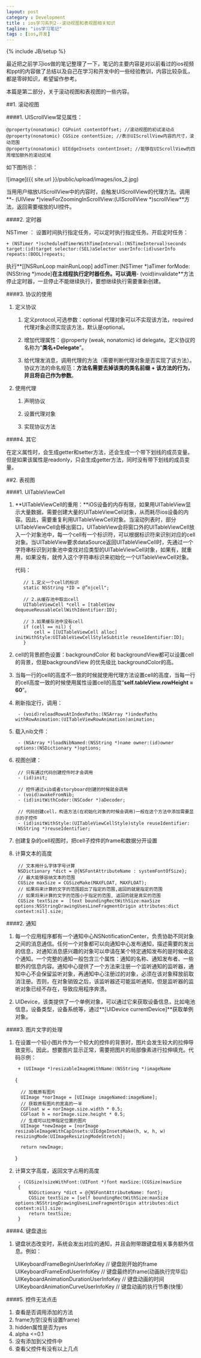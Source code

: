 ```yaml
---
layout: post
category : Development
title : ios学习系列2--滚动视图和表视图相关知识
tagline: "ios学习笔记"
tags : [ios,开发]
---
```

{% include JB/setup %}


最近把之前学习ios做的笔记整理了一下，笔记的主要内容是对以前看过的ios视频和ppt的内容做了总结以及自己在学习和开发中的一些经验教训，内容比较杂乱，都是零碎知识，希望留作参考。

本篇是第二部分，关于滚动视图和表视图的一些内容。

##1. 滚动视图

####1. UIScrollView常见属性：

	@property(nonatomic) CGPoint contentOffset; //滚动视图的初试滚动点
	@property(nonatomic) CGSize contentSize; //表示UIScrollView内容的尺寸，滚动范围
	@property(nonatomic) UIEdgeInsets contentInset; //能够在UIScrollView的四周增加额外的滚动区域

如下图所示：

![image]({{ site.url }}/public/upload/images/ios_2.jpg)

当用用户缩放UIScrollView中的内容时，会触发UIScrollView的代理方法。调用**- (UIView \*)viewForZoomingInScrollView:(UIScrollView *)scrollView**方法，返回需要缩放的UI控件。

####2. 定时器

NSTimer ： 设置时间执行指定任务，可以定时执行指定任务。开启定时任务：

    + (NSTimer *)scheduledTimerWithTimeInterval:(NSTimeInterval)seconds target:(id)target selector:(SEL)aSelector userInfo:(id)userInfo repeats:(BOOL)repeats;

执行**[[NSRunLoop mainRunLoop] addTimer:(NSTimer \*)aTimer forMode:(NSString \*)mode]**在主线程执行定时器任务。可以调用**- (void)invalidate**方法停止定时器，一旦停止不能继续执行，要想继续执行需要重新创建。

####3. 协议的使用

1. 定义协议

   1. 定义protocol,可选参数：optional 代理对象可以不实现该方法，required 代理对象必须实现该方法，默认是optional。
   
   2. 增加代理属性：@property (weak, nonatomic) id<AppInfoViewDelegate> delegate。定义协议的名称为“**类名+Delegate**”。
   
   3. 给代理发消息，调用代理的方法（需要判断代理对象是否实现了该方法）。协议方法的命名规范：**方法名需要去掉该类的类名前缀 + 该方法的行为，并且将自己作为参数**。
   
2. 使用代理

   1. 声明协议
   
   2. 设置代理对象
   
   3. 实现协议方法
   
####4. 其它

在定义属性时，会生成getter和setter方法，还会生成一个带下划线的成员变量。但是如果该属性是readonly，只会生成getter方法，同时没有带下划线的成员变量。

##2. 表视图

####1. UITableViewCell

1. **UITableViewCell的重用：**iOS设备的内存有限，如果用UITableView显示大量数据，需要创建大量的UITableViewCell对象，从而耗尽ios设备的内容。因此，需要重复利用UITableViewCell对象。当滚动列表时，部分UITableViewCell会移出窗口，UITableView会将窗口外的UITableViewCell放入一个对象池中，每一个cell有一个标识符，可以根据标识符来识别对应的cell对象。当UITableView要求dataSource返回UITableViewCell时，先通过一个字符串标识到对象池中查找对应类型的UITableViewCell对象，如果有，就重用，如果没有，就传入这个字符串标识来初始化一个UITableViewCell对象。

	代码：
	
	      // 1.定义一个cell的标识
	      static NSString *ID = @”njcell";
	      
	      // 2.从缓存池中取出cell
	      UITableViewCell *cell = [tableView dequeueReusableCellWithIdentifier:ID];
	      
	      // 3.如果缓存池中没有cell
	      if (cell == nil) {
	          cell = [[UITableViewCell alloc] initWithStyle:UITableViewCellStyleSubtitle reuseIdentifier:ID];
	      }

2. cell的背景颜色设置：backgroundColor 和 backgroundView都可以设置cell的背景，但是backgroundView 的优先级比 backgroundColor的高。

3. 当每一行的cell的高度不一致的时候就使用代理方法设置cell的高度，当每一行的cell高度一致的时候使用属性设置cell的高度“**self.tableView.rowHeight = 60**”。

4. 刷新指定行，调用：

        - (void)reloadRowsAtIndexPaths:(NSArray *)indexPaths withRowAnimation:(UITableViewRowAnimation)animation;

5. 载入nib文件：

        - (NSArray *)loadNibNamed:(NSString *)name owner:(id)owner options:(NSDictionary *)options;

6. 视图创建：

        // 只有通过代码创建控件时才会调用
        - (id)init;
        
        // 控件通过xib或者storyboard创建的时候就会调用
        - (void)awakeFromNib;        
        - (id)initWithCoder:(NSCoder *)aDecoder; 
        
        // 代码创建cell，构造方法(在初始化对象的时候会调用)一般在这个方法中添加需要显示的子控件
        - (id)initWithStyle:(UITableViewCellStyle)style reuseIdentifier:(NSString *)reuseIdentifier; 
        
7. 创建复杂的cell视图时，把cell子控件的frame和数据分开设置

8. 计算文本的高度

        // 文本用什么字体字号计算
	    NSDictionary *dict = @{NSFontAttributeName : systemFontOfSize};
	    // 最大能够容纳文本的范围
	    CGSize maxSize = CGSizeMake(MAXFLOAT, MAXFLOAT);
	    // 如果将来计算的文字的范围超出了指定的范围,返回的就是指定的范围
	    // 如果将来计算的文字的范围小于指定的范围, 返回的就是真实的范围
	    CGSize textSize =  [text boundingRectWithSize:maxSize options:NSStringDrawingUsesLineFragmentOrigin attributes:dict context:nil].size;
	    
####2. 通知

1. 每一个应用程序都有一个通知中心NSNotificationCenter，负责协助不同对象之间的消息通信。任何一个对象都可以向通知中心发布通知，描述需要的发出的信息，对通知消息感兴趣的对象可以申请在某个特定通知发布的是时候收这个通知。一个完整的通知一般包含三个属性：通知的名称、通知发布者、一些额外的信息内容。通知中心提供了一个方法来注册一个监听通知的监听器，通知中心不会保留监听对象，再通知中心注册过的对象，必须在该对象释放前取消注册。否则，在对象销毁之后，该监听器还可能监听通知，但是监听器的监听对象已经不存在，导致应用程序奔溃。

2. UIDevice，该类提供了一个单例对象，可以通过它来获取设备信息，比如电池信息，设备类型，设备系统等，通过**[UIDevice currentDevice]**获取单例对象。

####3. 图片文字的处理

   1. 在设置一个较小图片作为一个较大的控件的背景时，图片会发生较大的拉伸导致变形。因此，想要图片显示正常，需要把图片的局部像素进行拉伸填充。代码示例：
   
		   + (UIImage *)resizableImageWithName:(NSString *)imageName
		{
		    
		    // 加载原有图片
		    UIImage *norImage = [UIImage imageNamed:imageName];
		    // 获取原有图片的宽高的一半
		    CGFloat w = norImage.size.width * 0.5;
		    CGFloat h = norImage.size.height * 0.5;
		    // 生成可以拉伸指定位置的图片
		    UIImage *newImage = [norImage resizableImageWithCapInsets:UIEdgeInsetsMake(h, w, h, w) resizingMode:UIImageResizingModeStretch];
		    
		    return newImage;
	    }
	    
2. 计算文字高度，返回文字占用的高度

		- (CGSize)sizeWithFont:(UIFont *)font maxSize:(CGSize)maxSize
		{
		    NSDictionary *dict = @{NSFontAttributeName: font};
		    CGSize textSize = [self boundingRectWithSize:maxSize options:NSStringDrawingUsesLineFragmentOrigin attributes:dict context:nil].size;
		    return textSize;
		}
		
####4. 键盘退出

  1. 键盘状态改变时，系统会发出对应的通知，并且会附带跟键盘相关事务额外信息。例如：
  
		UIKeyboardFrameBeginUserInfoKey // 键盘刚开始的frame
		UIKeyboardFrameEndUserInfoKey // 键盘最终的frame(动画执行完毕后)
		UIKeyboardAnimationDurationUserInfoKey // 键盘动画的时间
		UIKeyboardAnimationCurveUserInfoKey // 键盘动画的执行节奏(快慢）
        
####5. 控件无法点击

 1. 查看是否调用添加的方法
 2. frame为空(没有设置frame)
 3. hidden属性是否为yes
 4. alpha <=0.1
 5. 没有添加到父控件中
 6. 查看父控件有没有以上几点